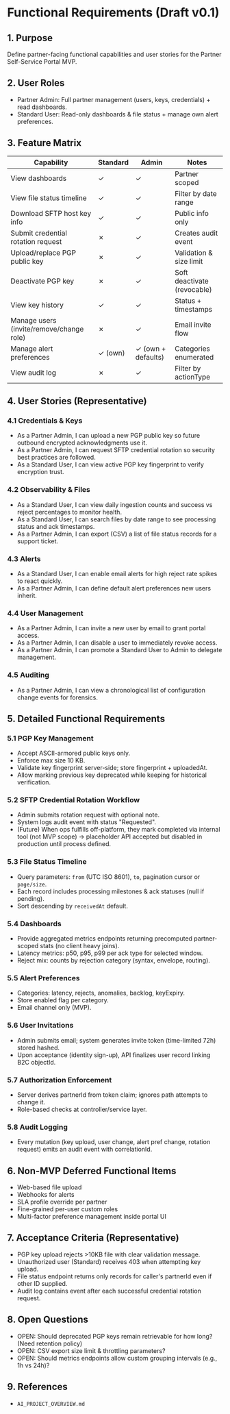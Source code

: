 # Functional Requirements (Draft v0.1)

## 1. Purpose

Define partner-facing functional capabilities and user stories for the Partner Self-Service Portal MVP.

## 2. User Roles

- Partner Admin: Full partner management (users, keys, credentials) + read dashboards.
- Standard User: Read-only dashboards & file status + manage own alert preferences.

## 3. Feature Matrix

| Capability | Standard | Admin | Notes |
|------------|----------|-------|-------|
| View dashboards | ✓ | ✓ | Partner scoped |
| View file status timeline | ✓ | ✓ | Filter by date range |
| Download SFTP host key info | ✓ | ✓ | Public info only |
| Submit credential rotation request | ✗ | ✓ | Creates audit event |
| Upload/replace PGP public key | ✗ | ✓ | Validation & size limit |
| Deactivate PGP key | ✗ | ✓ | Soft deactivate (revocable) |
| View key history | ✓ | ✓ | Status + timestamps |
| Manage users (invite/remove/change role) | ✗ | ✓ | Email invite flow |
| Manage alert preferences | ✓ (own) | ✓ (own + defaults) | Categories enumerated |
| View audit log | ✗ | ✓ | Filter by actionType |

## 4. User Stories (Representative)

### 4.1 Credentials & Keys

- As a Partner Admin, I can upload a new PGP public key so future outbound encrypted acknowledgments use it.
- As a Partner Admin, I can request SFTP credential rotation so security best practices are followed.
- As a Standard User, I can view active PGP key fingerprint to verify encryption trust.

### 4.2 Observability & Files

- As a Standard User, I can view daily ingestion counts and success vs reject percentages to monitor health.
- As a Standard User, I can search files by date range to see processing status and ack timestamps.
- As a Partner Admin, I can export (CSV) a list of file status records for a support ticket.

### 4.3 Alerts

- As a Standard User, I can enable email alerts for high reject rate spikes to react quickly.
- As a Partner Admin, I can define default alert preferences new users inherit.

### 4.4 User Management

- As a Partner Admin, I can invite a new user by email to grant portal access.
- As a Partner Admin, I can disable a user to immediately revoke access.
- As a Partner Admin, I can promote a Standard User to Admin to delegate management.

### 4.5 Auditing

- As a Partner Admin, I can view a chronological list of configuration change events for forensics.

## 5. Detailed Functional Requirements

### 5.1 PGP Key Management

- Accept ASCII-armored public keys only.
- Enforce max size 10 KB.
- Validate key fingerprint server-side; store fingerprint + uploadedAt.
- Allow marking previous key deprecated while keeping for historical verification.

### 5.2 SFTP Credential Rotation Workflow

- Admin submits rotation request with optional note.
- System logs audit event with status "Requested".
- (Future) When ops fulfills off-platform, they mark completed via internal tool (not MVP scope) -> placeholder API accepted but disabled in production until process defined.

### 5.3 File Status Timeline

- Query parameters: `from` (UTC ISO 8601), `to`, pagination cursor or `page/size`.
- Each record includes processing milestones & ack statuses (null if pending).
- Sort descending by `receivedAt` default.

### 5.4 Dashboards

- Provide aggregated metrics endpoints returning precomputed partner-scoped stats (no client heavy joins).
- Latency metrics: p50, p95, p99 per ack type for selected window.
- Reject mix: counts by rejection category (syntax, envelope, routing).

### 5.5 Alert Preferences

- Categories: latency, rejects, anomalies, backlog, keyExpiry.
- Store enabled flag per category.
- Email channel only (MVP).

### 5.6 User Invitations

- Admin submits email; system generates invite token (time-limited 72h) stored hashed.
- Upon acceptance (identity sign-up), API finalizes user record linking B2C objectId.

### 5.7 Authorization Enforcement

- Server derives partnerId from token claim; ignores path attempts to change it.
- Role-based checks at controller/service layer.

### 5.8 Audit Logging

- Every mutation (key upload, user change, alert pref change, rotation request) emits an audit event with correlationId.

## 6. Non-MVP Deferred Functional Items

- Web-based file upload
- Webhooks for alerts
- SLA profile override per partner
- Fine-grained per-user custom roles
- Multi-factor preference management inside portal UI

## 7. Acceptance Criteria (Representative)

- PGP key upload rejects >10KB file with clear validation message.
- Unauthorized user (Standard) receives 403 when attempting key upload.
- File status endpoint returns only records for caller's partnerId even if other ID supplied.
- Audit log contains event after each successful credential rotation request.

## 8. Open Questions

- OPEN: Should deprecated PGP keys remain retrievable for how long? (Need retention policy)
- OPEN: CSV export size limit & throttling parameters?
- OPEN: Should metrics endpoints allow custom grouping intervals (e.g., 1h vs 24h)?

## 9. References

- `AI_PROJECT_OVERVIEW.md`
